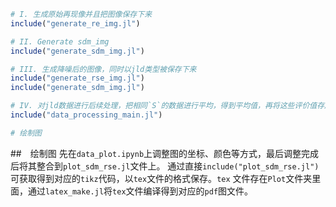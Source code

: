 ```julia
# I. 生成原始再现像并且把图像保存下来
include("generate_re_img.jl")

# II. Generate sdm_img
include("generate_sdm_img.jl")

# III. 生成降噪后的图像，同时以jld类型被保存下来
include("generate_rse_img.jl")
include("generate_sdm_img.jl")

# IV. 对jld数据进行后续处理，把相同`S`的数据进行平均，得到平均值，再将这些评价值存成cvs的形式
include("data_processing_main.jl")

# 绘制图

```

##　绘制图
先在`data_plot.ipynb`上调整图的坐标、颜色等方式，最后调整完成后将其整合到`plot_sdm_rse.jl`文件上。
通过直接`include("plot_sdm_rse.jl")`可获取得到对应的`tikz`代码，以`tex`文件的格式保存。`tex`
文件存在`Plot`文件夹里面，通过`latex_make.jl`将`tex`文件编译得到对应的`pdf`图文件。

